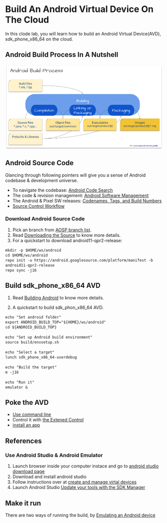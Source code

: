 # Build An Android Virtual Device On The Cloud
In this clode lab, you will learn how to build an Android Virtual Device(AVD),
sdk_phone_x86_64 on the cloud.

## Android Build Process In A Nutshell
![Android Build Process](res/Android%20Build%20Process.png)

## Android Source Code
Glancing through following pointers will give you a sense of Android codebase &
development universe.
- To navigate the codebase: [Android Code Search](https://cs.android.com/)
- The code & revision management: [Android Software Management](https://source.android.com/setup/start/codelines)
- The Android & Pixel SW releases: [Codenames, Tags, and Build Numbers](https://source.android.com/setup/start/build-numbers)
- [Source Control Workflow](https://source.android.com/setup/create/coding-tasks)


### Download Android Source Code
1. Pick an branch from [AOSP branch list](https://android.googlesource.com/platform/manifest/+refs).
2. Read [Downloading the Source](https://source.android.com/setup/build/downloading) to know more details.
3. For a quickstart to download android11-qpr2-release:

```
mkdir -p $HOME/ws/android
cd $HOME/ws/android
repo init -u https://android.googlesource.com/platform/manifest -b android11-qpr2-release
repo sync -j16
```

## Build sdk_phone_x86_64 AVD
1. Read [Building Android](https://source.android.com/setup/build/building) to know more details.

2. A quickstart to build sdk_phon_x86_64 AVD.
```
echo "Set android folder"
export ANDROID_BUILD_TOP="${HOME}/ws/android"
cd ${ANDROID_BUILD_TOP}

echo "Set up Android build environment"
source build/envsetup.sh

echo "Select a target"
lunch sdk_phone_x86_64-userdebug

echo "Build the target"
m -j16

echo "Run it"
emulator &
```

## Poke the AVD
- [Use command line](https://developer.android.com/studio/run/emulator-commandline)
- Control it with [the Extened Control](https://developer.android.com/studio/run/emulator#extended)
- [install an app](https://developer.android.com/studio/run/emulator-commandline#apps)


## References
### Use Android Studio & Android Emulator
1. Launch browser inside your computer instace and go to [android studio download page](https://developer.android.com/studio)
2. Download and install android studio
3. Follow instructions over at [create and manage virtal devices](https://developer.android.com/studio/run/managing-avds#createavd)
4. Launch Android Studio [Update your tools with the SDK Manager](https://developer.android.com/studio/intro/update#sdk-manager)


## Make it run
There are two ways of running the build, by [Emulating an Android device](https://source.android.com/setup/build/building#emulate-an-android-device)
